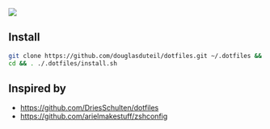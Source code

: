 ![](https://raw.githubusercontent.com/jglovier/dotfiles-logo/master/dotfiles-logo.png)

## Install

```sh
git clone https://github.com/douglasduteil/dotfiles.git ~/.dotfiles && \
cd && . ./.dotfiles/install.sh
```

## Inspired by

- https://github.com/DriesSchulten/dotfiles
- https://github.com/arielmakestuff/zshconfig

